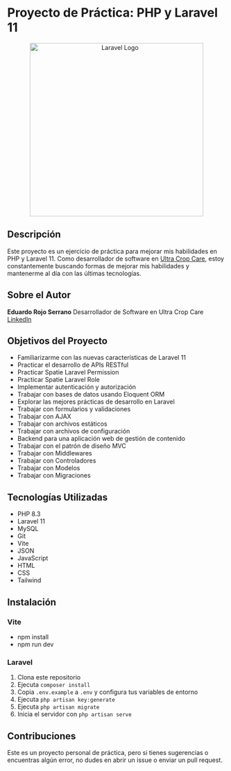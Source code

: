 # Proyecto de Práctica: PHP y Laravel 11

<p align="center">
  <img src="https://raw.githubusercontent.com/laravel/art/master/logo-lockup/5%20SVG/2%20CMYK/1%20Full%20Color/laravel-logolockup-cmyk-red.svg" width="400" alt="Laravel Logo">
</p>

## Descripción

Este proyecto es un ejercicio de práctica para mejorar mis habilidades en PHP y Laravel 11. Como desarrollador de software en [Ultra Crop Care](http://ultracropcare.com/), estoy constantemente buscando formas de mejorar mis habilidades y mantenerme al día con las últimas tecnologías.

## Sobre el Autor

**Eduardo Rojo Serrano**
Desarrollador de Software en Ultra Crop Care
[LinkedIn](https://www.linkedin.com/in/eduardo-rojo-serrano/)

## Objetivos del Proyecto

- Familiarizarme con las nuevas características de Laravel 11
- Practicar el desarrollo de APIs RESTful
- Practicar Spatie Laravel Permission
- Practicar Spatie Laravel Role
- Implementar autenticación y autorización
- Trabajar con bases de datos usando Eloquent ORM
- Explorar las mejores prácticas de desarrollo en Laravel
- Trabajar con formularios y validaciones
- Trabajar con AJAX
- Trabajar con archivos estáticos
- Trabajar con archivos de configuración
- Backend para una aplicación web de gestión de contenido
- Trabajar con el patrón de diseño MVC
- Trabajar con Middlewares
- Trabajar con Controladores
- Trabajar con Modelos
- Trabajar con Migraciones



## Tecnologías Utilizadas

- PHP 8.3
- Laravel 11
- MySQL
- Git
- Vite
- JSON
- JavaScript
- HTML
- CSS
- Tailwind


## Instalación

### Vite
- npm install
- npm run dev
### Laravel
1. Clona este repositorio
2. Ejecuta `composer install`
3. Copia `.env.example` a `.env` y configura tus variables de entorno
4. Ejecuta `php artisan key:generate`
5. Ejecuta `php artisan migrate`
6. Inicia el servidor con `php artisan serve`


## Contribuciones

Este es un proyecto personal de práctica, pero si tienes sugerencias o encuentras algún error, no dudes en abrir un issue o enviar un pull request.

